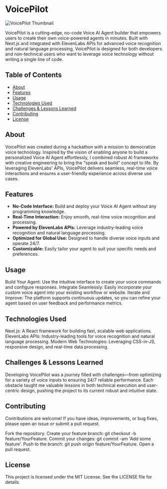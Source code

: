 # VoicePilot

![VoicePilot Thumbnail](https://ibb.co/cXcvRdY4)

VoicePilot is a cutting-edge, no-code Voice AI Agent builder that empowers users to create their own voice-powered agents in minutes. Built with Next.js and integrated with ElevenLabs APIs for advanced voice recognition and natural language processing, VoicePilot is designed for both developers and non-technical users who want to leverage voice technology without writing a single line of code.

## Table of Contents

- [About](#about)
- [Features](#features)
- [Usage](#usage)
- [Technologies Used](#technologies-used)
- [Challenges & Lessons Learned](#challenges--lessons-learned)
- [Contributing](#contributing)
- [License](#license)

## About

VoicePilot was created during a hackathon with a mission to democratize voice technology. Inspired by the vision of enabling anyone to build a personalized Voice AI Agent effortlessly, I combined robust AI frameworks with creative engineering to bring the "speak and build" concept to life. By leveraging ElevenLabs' APIs, VoicePilot delivers seamless, real-time voice interactions and ensures a user-friendly experience across diverse use cases.

## Features

- **No-Code Interface:** Build and deploy your Voice AI Agent without any programming knowledge.
- **Real-Time Interaction:** Enjoy smooth, real-time voice recognition and processing.
- **Powered by ElevenLabs APIs:** Leverage industry-leading voice recognition and natural language processing.
- **Optimized for Global Use:** Designed to handle diverse voice inputs and operate 24/7.
- **Customizable:** Easily tailor your agent to suit your specific needs and preferences.

## Usage
Build Your Agent: Use the intuitive interface to create your voice commands and configure responses.
Integrate Seamlessly: Easily incorporate your custom voice agent into your existing workflow or website.
Iterate and Improve: The platform supports continuous updates, so you can refine your agent based on user feedback and performance metrics.

## Technologies Used
Next.js: A React framework for building fast, scalable web applications.
ElevenLabs APIs: Industry-leading tools for voice recognition and natural language processing.
Modern Web Technologies: Leveraging CSS-in-JS, responsive design, and real-time data processing.

## Challenges & Lessons Learned
Developing VoicePilot was a journey filled with challenges—from optimizing for a variety of voice inputs to ensuring 24/7 reliable performance. Each obstacle taught me valuable lessons in both technical execution and user-centric design, pushing the project to its current robust and intuitive state.

## Contributing
Contributions are welcome! If you have ideas, improvements, or bug fixes, please open an issue or submit a pull request.

Fork the repository.
Create your feature branch: git checkout -b feature/YourFeature.
Commit your changes: git commit -am 'Add some feature'.
Push to the branch: git push origin feature/YourFeature.
Open a pull request.

## License
This project is licensed under the MIT License. See the LICENSE file for details.
